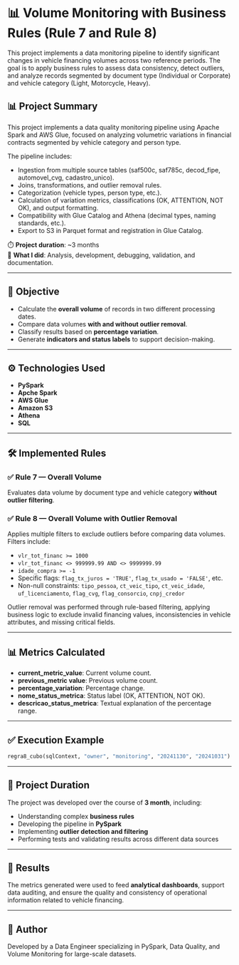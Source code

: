 # 📊 Volume Monitoring with Business Rules (Rule 7 and Rule 8)

This project implements a data monitoring pipeline to identify significant changes in vehicle financing volumes across two reference periods. The goal is to apply business rules to assess data consistency, detect outliers, and analyze records segmented by document type (Individual or Corporate) and vehicle category (Light, Motorcycle, Heavy).


## 📊 Project Summary

This project implements a data quality monitoring pipeline using Apache Spark and AWS Glue, focused on analyzing volumetric variations in financial contracts segmented by vehicle category and person type.

The pipeline includes:

- Ingestion from multiple source tables (saf500c, saf785c, decod_fipe, automovel_cvg, cadastro_unico).
- Joins, transformations, and outlier removal rules.
- Categorization (vehicle types, person type, etc.).
- Calculation of variation metrics, classifications (OK, ATTENTION, NOT OK), and output formatting.
- Compatibility with Glue Catalog and Athena (decimal types, naming standards, etc.).
- Export to S3 in Parquet format and registration in Glue Catalog.

⏱️ **Project duration**: ~3 months  
🧠 **What I did**: Analysis, development, debugging, validation, and documentation.  



---

## 🧠 Objective

- Calculate the **overall volume** of records in two different processing dates.
- Compare data volumes **with and without outlier removal**.
- Classify results based on **percentage variation**.
- Generate **indicators and status labels** to support decision-making.

---

## ⚙️ Technologies Used

- **PySpark**
- **Apche Spark**
- **AWS Glue**
- **Amazon S3**
- **Athena**
- **SQL**


---

## 🛠️ Implemented Rules

### ✅ Rule 7 — Overall Volume

Evaluates data volume by document type and vehicle category **without outlier filtering**.

### ✅ Rule 8 — Overall Volume with Outlier Removal

Applies multiple filters to exclude outliers before comparing data volumes. Filters include:

- `vlr_tot_financ >= 1000`
- `vlr_tot_financ <> 999999.99 AND <> 9999999.99`
- `idade_compra >= -1`
- Specific flags: `flag_tx_juros = 'TRUE'`, `flag_tx_usado = 'FALSE'`, etc.
- Non-null constraints: `tipo_pessoa`, `ct_veic_tipo`, `ct_veic_idade`, `uf_licenciamento`, `flag_cvg`, `flag_consorcio`, `cnpj_credor`

Outlier removal was performed through rule-based filtering, applying business logic to exclude invalid financing values, inconsistencies in vehicle attributes, and missing critical fields.

---

## 📊 Metrics Calculated

- **current_metric_value**: Current volume count.
- **previous_metric value**: Previous volume count.
- **percentage_variation**: Percentage change.
- **nome_status_metrica**: Status label (OK, ATTENTION, NOT OK).
- **descricao_status_metrica**: Textual explanation of the percentage range.

---

## ✅ Execution Example

```python
regra8_cubo(sqlContext, "owner", "monitoring", "20241130", "20241031")
```

---

## 📅 Project Duration

The project was developed over the course of **3 month**, including:

- Understanding complex **business rules**
- Developing the pipeline in **PySpark**
- Implementing **outlier detection and filtering**
- Performing tests and validating results across different data sources

---

## 🚀 Results

The metrics generated were used to feed **analytical dashboards**, support data auditing, and ensure the quality and consistency of operational information related to vehicle financing.

---

## 📌 Author

Developed by a Data Engineer specializing in PySpark, Data Quality, and Volume Monitoring for large-scale datasets.

